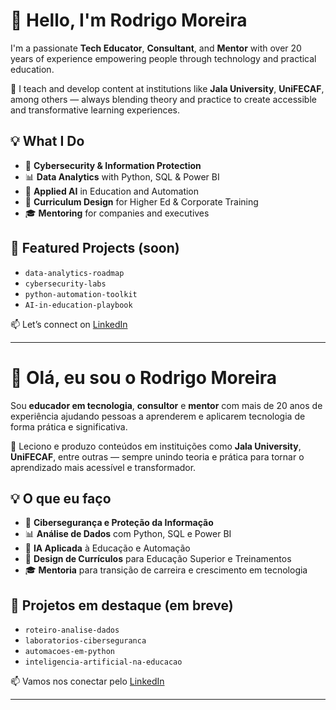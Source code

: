 # 👋 Hello, I'm Rodrigo Moreira

I'm a passionate **Tech Educator**, **Consultant**, and **Mentor** with over 20 years of experience empowering people through technology and practical education.

💼 I teach and develop content at institutions like **Jala University**, **UniFECAF**, among others — always blending theory and practice to create accessible and transformative learning experiences.

## 💡 What I Do
- 🔐 **Cybersecurity & Information Protection**
- 📊 **Data Analytics** with Python, SQL & Power BI
- 🤖 **Applied AI** in Education and Automation
- 🧠 **Curriculum Design** for Higher Ed & Corporate Training
- 🎓 **Mentoring** for companies and executives

## 📌 Featured Projects (soon)
- `data-analytics-roadmap`
- `cybersecurity-labs`
- `python-automation-toolkit`
- `AI-in-education-playbook`

📫 Let’s connect on [LinkedIn](https://www.linkedin.com/in/rodrigomoreiradossantos)

---

# 👋 Olá, eu sou o Rodrigo Moreira

Sou **educador em tecnologia**, **consultor** e **mentor** com mais de 20 anos de experiência ajudando pessoas a aprenderem e aplicarem tecnologia de forma prática e significativa.

💼 Leciono e produzo conteúdos em instituições como **Jala University**, **UniFECAF**, entre outras — sempre unindo teoria e prática para tornar o aprendizado mais acessível e transformador.

## 💡 O que eu faço
- 🔐 **Cibersegurança e Proteção da Informação**
- 📊 **Análise de Dados** com Python, SQL e Power BI
- 🤖 **IA Aplicada** à Educação e Automação
- 🧠 **Design de Currículos** para Educação Superior e Treinamentos
- 🎓 **Mentoria** para transição de carreira e crescimento em tecnologia

## 📌 Projetos em destaque (em breve)
- `roteiro-analise-dados`
- `laboratorios-ciberseguranca`
- `automacoes-em-python`
- `inteligencia-artificial-na-educacao`

📫 Vamos nos conectar pelo [LinkedIn](https://www.linkedin.com/in/rodrigomoreiradossantos)

---

